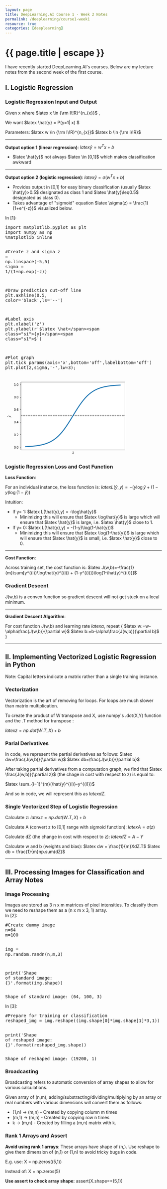 ```yaml
---
layout: page
title: DeepLearning.AI Course 1 - Week 2 Notes
permalink: /deeplearning/course1-week1
resource: true
categories: [deeplearning]
---
```


<h1 class="page-title">{{ page.title | escape }}</h1>

<div class="cell border-box-sizing text_cell rendered">
<div class="prompt input_prompt"></div>
<div class="inner_cell">
<div class="text_cell_render border-box-sizing rendered_html">

I have recently started DeepLearning.AI's courses. Below are my lecture notes from the second week of the first course. 

</div>
</div>
</div>
<div class="cell border-box-sizing text_cell rendered">
<div class="prompt input_prompt"></div>
<div class="inner_cell">
<div class="text_cell_render border-box-sizing rendered_html">
<h2 id="I.-Logistic-Regression">I. Logistic Regression</h2>
</div>
</div>
</div>
<div class="cell border-box-sizing text_cell rendered">
<div class="prompt input_prompt"></div>
<div class="inner_cell">
<div class="text_cell_render border-box-sizing rendered_html">
<h3 id="Logistic-Regression-Input-and-Output">Logistic Regression Input and Output</h3>
Given x where $latex x \in {\rm I\!R}^{n_{x}}$ ,

We want $latex  \hat{y} = P(y=1| x) $

Parameters:
$latex w \in {\rm I\!R}^{n_{x}}$
$latex b \in {\rm I\!R}$

<hr />

<strong>Output option 1 (linear regression)</strong>: $latex \hat{y} = w^T x + b$
<ul>
 	<li>$latex \hat{y}$ not always $latex \in [0,1]$ which makes classification awkward</li>
</ul>

<hr />

<strong>Output option 2 (logistic regression)</strong>: $latex \hat{y} = \sigma(w^T x + b)$
<ul>
 	<li>Provides output in [0,1] for easy binary classification (usually $latex \hat{y}&gt;0.5$ designated as class 1 and $latex \hat{y}\leq0.5$ designated as class 0).</li>
 	<li>Takes advantage of "sigmoid" equation $latex \sigma(z) = \frac{1}{1+e^{-z}}$ visualized below.</li>
</ul>
</div>
</div>
</div>
<div class="cell border-box-sizing code_cell rendered">
<div class="input">
<div class="prompt input_prompt">In [1]:</div>
<div class="inner_cell">
<div class="input_area">
<div class=" highlight hl-ipython3">
<pre><span class="kn">import</span> <span class="nn">matplotlib.pyplot</span> <span class="k">as</span> <span class="nn">plt</span>
<span class="kn">import</span> <span class="nn">numpy</span> <span class="k">as</span> <span class="nn">np</span>
<span class="o">%</span><span class="k">matplotlib</span> inline

<span class="c1">#Create z and sigma</span>
<span class="n">z</span> <span class="o">=</span> <span class="n">np</span><span class="o">.</span><span class="n">linspace</span><span class="p">(</span><span class="o">-</span><span class="mi">5</span><span class="p">,</span><span class="mi">5</span><span class="p">)</span>
<span class="n">sigma</span> <span class="o">=</span> <span class="mi">1</span><span class="o">/</span><span class="p">(</span><span class="mi">1</span><span class="o">+</span><span class="n">np</span><span class="o">.</span><span class="n">exp</span><span class="p">(</span><span class="o">-</span><span class="n">z</span><span class="p">))</span>

<span class="c1">#Draw prediction cut-off line</span>
<span class="n">plt</span><span class="o">.</span><span class="n">axhline</span><span class="p">(</span><span class="mf">0.5</span><span class="p">,</span> <span class="n">color</span><span class="o">=</span><span class="s1">'black'</span><span class="p">,</span><span class="n">ls</span><span class="o">=</span><span class="s1">'--'</span><span class="p">)</span>

<span class="c1">#Label axis</span>
<span class="n">plt</span><span class="o">.</span><span class="n">xlabel</span><span class="p">(</span><span class="s1">'z'</span><span class="p">)</span>
<span class="n">plt</span><span class="o">.</span><span class="n">ylabel</span><span class="p">(</span><span class="sa">r</span><span class="s1">'$latex \hat</span><span class="si">{y}</span><span class="s1">$'</span><span class="p">)</span>

<span class="c1">#Plot graph</span>
<span class="n">plt</span><span class="o">.</span><span class="n">tick_params</span><span class="p">(</span><span class="n">axis</span><span class="o">=</span><span class="s1">'x'</span><span class="p">,</span><span class="n">bottom</span><span class="o">=</span><span class="s1">'off'</span><span class="p">,</span><span class="n">labelbottom</span><span class="o">=</span><span class="s1">'off'</span><span class="p">)</span>
<span class="n">plt</span><span class="o">.</span><span class="n">plot</span><span class="p">(</span><span class="n">z</span><span class="p">,</span><span class="n">sigma</span><span class="p">,</span><span class="s1">'-'</span><span class="p">,</span><span class="n">lw</span><span class="o">=</span><span class="mi">3</span><span class="p">);</span>
</pre>
</div>
</div>
</div>
</div>
<div class="output_wrapper">
<div class="output">
<div class="output_area">
<div class="prompt"></div>
<div class="output_png output_subarea "><img src="data:image/png;base64,iVBORw0KGgoAAAANSUhEUgAAAYsAAAD5CAYAAADWfRn1AAAABHNCSVQICAgIfAhkiAAAAAlwSFlz AAALEgAACxIB0t1+/AAAIABJREFUeJzt3Xl4VdW9//H3N/NEBkLCFCAgg8wIEad61aJWUOuIQ8WK 3l60Lb3Vq/c6VGt/1WpbtdrWAflZpVVbFacixVKtqNcqQlCmIGCMBMIggUDm5OQk6/6ReEhCIAzJ 2Scnn9fz5DlZa+2Erz4n+WTvvfZa5pxDRETkYCK8LkBEREKfwkJERNqlsBARkXYpLEREpF0KCxER aZfCQkRE2qWwEBGRdiksRESkXQoLERFpV5TXBXSUXr16uezsbK/LEBHpUlasWLHLOZfR3nFhExbZ 2dnk5uZ6XYaISJdiZoWHcpwuQ4mISLsUFiIi0i6FhYiItMuTsDCzp81sp5mtPcC4mdnvzCzfzFab 2cRg1ygiIvt4dWYxDzjnIONTgWFNH7OAJ4JQk4iIHIAnYeGcex8oOcghFwB/co2WAqlm1jc41YmI SGuhOnW2P7ClWbuoqW+7N+WIiHjPOUd1XT2VtfVU1vqp9Pmp8tVTUetnUM8EhmQkddq/HaphcUjM bBaNl6kYOHCgx9WIiLTPOUdZtZ9dlbXsrfKxt6qOPVV1gc/3Vvsoq/ZTXlNHeY2/6aPx8wqfnwPt hH3jmcO48czhnVZ3qIbFVmBAs3ZWU18Lzrm5wFyAnJwcbSYuIp6pb3DsrqhlR1kN20tr+KrpdWdZ LbsqatldWcuuch+7K2upq+/4X1dVvvoO/57NhWpYLABmm9kLwAlAqXNOl6BExDPOOUoqfRSWVLGl 6WNzSRVbSqrZXFLFV2U1+Bs6/2/W2KgIkmKjSIiNJDEmisTYxo/s9MRO/Xc9CQsz+wtwOtDLzIqA u4FoAOfcHGARMA3IB6qAa72oU0S6n4YGR9GeavKLy/liZyX5OyvIL67gi+IK9lbVdci/kRgTSXpS LGkJ0aQmxAReUxOiSY2PJjk+mh5x0fSIiyK52WtibCRRkd5MYvUkLJxzV7Yz7oAfBqkcEemm/PUN 5BdXkLe1jLXbSsnbVsa6bWVU1PqP6PulJUTTOzmOvilx9EmJp09yHL2TY8noEUt6UizpiTH0Sool Piayg/9LOl+oXoYSEelweyp9rCjcQ27hHnI3lbBmaym1/oZD/vqEmEiy0xMZ0DOegT0TGPD1R1oC WWnxxEV3vRA4VAoLEQlbuytq+SB/F0sLSsjdVMLnOysO6evSEqIZ3rsHQzOTGJqZxDEZja99U+Iw s06uOjQpLEQkbPjrG1hVtJf3NhTz3sZiVm8tPeBU06/1S4ljVL8UxvRPZnS/FEb3S+7WoXAgCgsR 6dKqffUs2bCTRWu28/7GYspqDny/ISrCGNM/heOz05g0qCeTBqWR0SM2iNV2XQoLEelyaurqeW9j MX9bvZ23P/vqgM8YRBhMHJjGqcMymDy4JxMGpHbJm8uhQGEhIl2Cc46lBSXMz93CW+u+ovwAM5b6 JMdx2vAMThuRwSnH9CIlITrIlYYnhYWIhLS9VT5e+WQrz39cSEFxZZvHDMlI5Lxx/Zg6pg/H9umh +w2dQGEhIiHHOccnm/fy/MeF/G319jantw5KT+C8cX05b1w/BUQQKCxEJGQ0NDje/uwrHluSz6qi 0v3Gk2KjuOi4/lyWM4Ax/ZMVEEGksBARz9U3OP62ZjuPL8ln/Y7y/cbH9E/mqhMG8e3x/UiM1a8t L+j/uoh4pq6+gdc+3coT737Bl7ta3o+IiYrgwgn9mHHiIMZlpXpUoXxNYSEiQeecY3HeDu5btJ7N JVUtxhJiIplx4iC+943BZCbHeVShtKawEJGgyttWyj0L17G0oOXOyslxUcw8OZtrTxlMWmKMR9XJ gSgsRCQoistreegfG3gxd0uLJThS4qO5/rQhXH3iIHrE6ZmIUKWwEJFOVVffwB8++JJH38lvsfR3 VIRx9UmD+PGUYaQm6Ewi1CksRKTTbNhRzs3zV7J2a1mL/jNGZPCTc0cxNDPJo8rkcCksRKTD+esb ePL9Ah55e2OL/aaHZiZx57kjOX1EpofVyZFQWIhIh/r8q3Junr+K1c0eqouJiuDms4bz798Y7Nm2 oHJ0FBYi0iHqGxxz3y/g4bc24qvftzzH+AGpPDR9HEMze3hYnRwthYWIHLXdFbX8+IWVfJC/K9AX ExnBTWcN5z9O1dlEOFBYiMhRWbllLz94bgXbSmsCfeOyUnhw+niG99bZRLhQWIjIEXHO8ZdlW/jZ grwWl51+9M2h/HjKMJ1NhBmFhYgctpq6eu56fS3zVxQF+pLjonj48glMGdnbw8qksygsROSwbCmp 4obnVpC3bd+zEyP7JjNnxkQGpSd6WJl0JoWFiByytVtLmfnMcnZV1Ab6Lp7Yn19cOFZ7W4c5hYWI HJJ/5e/i+mdXBJbsiI407j5/NFedMFCbEHUDCgsRadeCVdu4+aWVgaexk+OieOqa45k8uKfHlUmw KCxE5KCe/uBLfr5wXaDdJzmOP143mRF9NC22O1FYiEibnHP88u/refK9gkDf0Mwk/njdZPqnxntY mXhBYSEi+6lvcNz6ympebjY1dtKgNP5wTY6WE++mFBYi0kJDg+P2V1sGxZkje/Pod44jLloznror Tx6xNLNzzGyDmeWb2W1tjKeY2RtmtsrM8szsWi/qFOlunHP8dMFaXsrdFxTTJ2UxZ8ZEBUU3F/Sw MLNI4DFgKjAKuNLMRrU67IfAOufceOB04CEz07mvSCdyzvHzhet4bunmQN+lk7L41SXjtHSHeHJm MRnId84VOOd8wAvABa2OcUAPa5y8nQSUAH5EpFM45/jlm+t55l+bAn0XTOjHry4ZR0SEnqEQb8Ki P7ClWbuoqa+5R4GRwDZgDfBj51wDItIpfvPWRp58f9+sp3PH9uWh6eOJVFBIk1A9t/wWsBLoB0wA HjWz5NYHmdksM8s1s9zi4uJg1ygSFn7/z8/5/Tv5gfZZo3rzyBUTdOlJWvDi3bAVGNCsndXU19y1 wKuuUT7wJXBs62/knJvrnMtxzuVkZGR0WsEi4eovyzbz0FsbA+0zRmTw6HeOI1pBIa148Y5YDgwz s8FNN62vABa0OmYzMAXAzHoDI4ACRKTDvLexmDtfXxtonzqsF0/MmERslGY9yf6C/pyFc85vZrOB xUAk8LRzLs/MbmganwPcA8wzszWAAbc653Yd8JuKyGH5bHsZP3z+E+obGtd6GtM/mTkzJml6rByQ Jw/lOecWAYta9c1p9vk24Oxg1yXSHeworeG6ecsDq8f2S4nj6WuOJzFWz+jKgenCpEg3UlHr57p5 y9netF92j9gonrl2MpnJcR5XJqFOYSHSTfjrG/jRnz9h3fbGHe6iIownZkzS6rFySBQWIt2Ac467 F+SxZMO+Keb3XTSWbwzr5WFV0pUoLES6gT99VMjzH+9bxmP2GUO57PgBB/kKkZYUFiJhbkVhCfc0 27zo2+P7cfPZwz2sSLoihYVIGCsur+UHz3+Cv2mK7Nj+Kfz60nHaM1sOm8JCJEz56xuY/edP+Kqs FoDUhGie0FLjcoQUFiJh6teLN/DxlyUAmMHvrjiOrLQEj6uSrkphIRKGFq3Zztxmq8j+15nD+bfh Wj9NjpzCQiTM5O+s4L/nrwq0pxybyQ/PGOphRRIOFBYiYaSi1s8Nz62g0lcPwKD0BH5z+QRtYCRH TWEhEkbufG0N+TsrAIiLjuCJqyaREh/tcVUSDhQWImHitU+LeH3ltkD7vovGMqrffnuGiRwRhYVI GNi8u4q7Xs8LtKdPyuLiiVkeViThRmEh0sX56xu48cVPA0uOZ6cn8LNvj/a4Kgk3CguRLu537+Tz yea9QONKsr+94jjtTSEdTmEh0oUt31TCo+98HmjfdNZwxg9I9bAiCVcKC5EuqrS6jhtfWEnTsk+c MLgnN5x2jLdFSdhSWIh0Qc457np9LVv3VgOQEh/Nw5dPIFLPU0gnUViIdEGvfbqVBav2TZO9/+Kx 9EuN97AiCXcKC5EuZtveau7+675pspflZDFtbF8PK5LuQGEh0oU457j91TWUN5sme/f5miYrnU9h IdKFzM8t4r2Njftom8ED08drmqwEhcJCpIvYtre6xfao1548mOOze3pYkXQnCguRLsA5x22tLj/9 97dGeFyVdCcKC5EuYH5uEe+3uvwUH6PtUSV4FBYiIU6XnyQUKCxEQpguP0moUFiIhDBdfpJQobAQ CVE7Smt0+UlChsJCJET9bEGeLj9JyPAkLMzsHDPbYGb5ZnbbAY453cxWmlmemb0X7BpFvLQ4bwd/ z9sRaP/yknG6/CSeCvqjn2YWCTwGnAUUAcvNbIFzbl2zY1KBx4FznHObzSwz2HWKeKW8pq7F2k+X 5wzgxCHpHlYk4s2ZxWQg3zlX4JzzAS8AF7Q65jvAq865zQDOuZ1BrlHEMw8s3sCOshoAeiXFcPu0 Yz2uSMSbsOgPbGnWLmrqa244kGZm75rZCjP7btCqE/HQisI9PLu0MND+6fmjSU2I8bAikUahugJZ FDAJmALEAx+Z2VLn3MbmB5nZLGAWwMCBA4NepEhH8vkbuOPVNbimne9OH5HB+eO09LiEBi/OLLYC A5q1s5r6misCFjvnKp1zu4D3gfGtv5Fzbq5zLsc5l5ORkdFpBYsEw9z3v2DDV+UAxEdHcu+FYzDT zncSGrwIi+XAMDMbbGYxwBXAglbH/BX4hplFmVkCcALwWZDrFAmaguIKfvdOfqB989nDyUpL8LAi kZaCfhnKOec3s9nAYiASeNo5l2dmNzSNz3HOfWZmfwdWAw3AU865tcGuVSQYnHPc8doafP4GAMb2 T2HmydneFiXSiif3LJxzi4BFrfrmtGo/ADwQzLpEvPDKJ1tZWlACQGSEcf/FY4mK1POyElr0jhTx 0J5KH/ct2neF9bpTshnTP8XDikTaprAQ8dCvF6+npNIHQL+UOG48c7jHFYm0TWEh4pEVhSX8Zdm+ R45+9u3R2k9bQpbCQsQD/voGfvLavjkbZ47M5OzRfTysSOTgFBYiHpj34SbW79j3TMXPvj3a44pE Dk5hIRJk2/ZW85u39i1G8J9ThumZCgl5CguRIPv5G+uo8tUDMLx3Et87dbDHFYm0T2EhEkRL1u9s sU/FvReOJVrPVEgXoHepSJBU++r56YJ9N7UvnZTF5MHaJlW6BoWFSJA8tiSfLSXVAKQmRHP7VO1T IV2HwkIkCL4ormDu+wWB9m3nHEt6UqyHFYkcHoWFSCdzznH3X/Pw1TcuFDhxYCqX5Qxo56tEQovC QqSTLVy9nQ/ydwEQYXDPhWOIiNA+FdK1KCxEOlF5TR33LFwXaF9zcjaj+2mhQOl6DmshGjN7C7jF Obeqk+o5Yhs2bOD0009v0XfZZZfxgx/8gKqqKqZNm7bf18ycOZOZM2eya9cuLr300v3Gv//973P5 5ZezZcsWrr766v3Gb775Zs4//3w2bNjA9ddfv9/4nXfeyZlnnsnKlSu58cYb9xu/7777OPnkk/nw ww+544479ht/5JFHmDBhAm+//Tb33nvvfuNPPvkkI0aM4I033uChhx7ab/zZZ59lwIABvPjiizzx xBP7jb/88sv06tWLefPmMW/evP3GFy1aREJCAo8//jgvvfTSfuPvvvsuAA8++CALFy5sMRYfH8+b b74JwD333MM///nPFuPp6em88sorANx+++189NFHLcazsrJ47rnnALjxxhtZuXJli/Hhw4czd+5c AGbNmsXGjS123GXChAk88sgjAMyYMYOioqIW4yeddBL3338/AJdccgm7d+9uMT5lyhTuuusuAKZO nUp1dXWL8fPOO49bbrkFYL/3Hex77z345jp2ltcCEOmr4J+P3MSSh3x67+m9B3Tue+9If+8dyEHP LMxstJk936zrVuARM3vGzLQ5sMhBrNtWxnPL9u0YnFa4hIh6n4cViRw5c1/vDt/WoNl24CTn3KZW /ZcAPwVeBX7tnKtu48uDKicnx+Xm5npdhggADQ2O6U9+xIrCPQCcfEw6z3/vBO2pLSHHzFY453La O669exZnA79o9Y0N2AA8AfwI+NzM9j9PFunGXv6kKBAU0ZHGzy8Yo6CQLu2gYeGcW+Ocu+rrtpn9 C9gKPAz0B2YCpwOTzWxu55Up0nXsqfRxf7Pd7/7j1CEMzUzysCKRo3e4O63MAta5/a9d/cjMPmvr C0S6m18v3sCeqjoA+qfG86NvDvO4IpGjd1hh4ZzLO8jwuUdZi0iXt6JwD39ZtjnQvvv8UcTHRHpY kUjH6LDnLJxzBe0fJRK+/PUN3Pl6y93vzhrV28OKRDqOHsoT6SDzPtzEZ9vLAIiLjuDu80frpraE DYWFSAfYXlrNw612vxvQU7vfSfhQWIh0gJ+/sY7Kpt3vhmUm8b1vDPG4IpGOpbAQOUpLNuzkzbXN d78bQ0yUfrQkvOgdLXIUaurqufuv+yYJXjIxixOGpHtYkUjnUFiIHIXHluSzuaQKgJT4aO6Ypt3v JDwpLESOUP7OCua890WgfdtU7X4n4UthIXIEnHPc9fpa6uobFzOYODCVy7X7nYQxhYXIEXh5RREf FTTuQxAZYdx74VjtfidhzZOwMLNzzGyDmeWb2W0HOe54M/Ob2aHv0CHSyXZV1PKLZgsFXndKNqP6 JXtYkUjnC3pYmFkk8BgwFRgFXGlmow5w3K+AfwS3QpGDu2fhOvY2LRSYlRbPTWcN97gikc7nxZnF ZCDfOVfgnPMBLwAXtHHcj4BXgJ3BLE7kYN7dsJO/rtwWaP/iorEkxBzu4s0iXY8XYdEf2NKsXdTU F2Bm/YGLaNxgSSQkVPn8LRYKvHBCP04bnuFhRSLBE6o3uB8BbnXONRzsIDObZWa5ZpZbXFwcpNKk u3r4rY0U7WncQTg1IZo7z9vv6qlI2PLi/Hkr0HyOYVZTX3M5wAtNK3b2AqaZmd8593rzg5xzc4G5 0LgHd6dVLN3e2q2l/OGDLwPtn0wbSS89UyHdiBdhsRwYZmaDaQyJK4DvND/AOTf468/NbB6wsHVQ iASLv76B215dTUPTnyMnH5POpZOyvC1KJMiCHhbOOb+ZzQYWA5HA0865PDO7oWl8TrBrEjmYeR9u Yu3Wxn0qYqMiuO+isdqnQrodT6ZxOOcWAYta9bUZEs65mcGoSaQthbsreegfLfepyO6V6GFFIt4I 1RvcIp5raHD8z8urqa5r3KdiRO8ezPo37VMh3ZPCQuQAnl1ayMdflgCNS3o8MH0c0ZH6kZHuSe98 kTYU7q7kl2+uD7RvOG0I47JSPaxIxFsKC5FWWl9+Gt47if+cMszjqkS8pbAQaaX15acHp48nNirS 46pEvKWwEGlGl59E2qawEGnS1uwnXX4SaaSwEGnS1uwnXX4SaaSwEAE27dLlJ5GDUVhIt1dX38CP X1ypy08iB6GwkG7vt29/zqotewGIjjQeukyzn0RaU1hIt7a0YDePvZsfaN9y9gjG9E/xsCKR0KSw kG6rtKqOm15ciWu29Ph/nKq1n0TaorCQbsk5xx2vrWF7aQ3QuPPdby6bQESElh4XaYvCQrql+SuK +Nua7YH2Ly8eR5+UOA8rEgltCgvpdr7cVcnPFuQF2ldOHsA5Y/p4WJFI6FNYSLdSV9/AjS98SpWv cZrskIxE7jpvlMdViYQ+hYV0Kw8s3sCqolKgcZrs7644joQYTzaMFOlSFBbSbby5Zjtz3y8ItDVN VuTQKSykW8jfWcEt81cF2t88NlPTZEUOg8JCwl5FrZ8bnltBZdN9ioE9E3hY02RFDovCQsKac45b X15N/s4KAGKjInhixkRSEqI9rkyka1FYSFj7wwdftnie4r6LxjK6n+5TiBwuhYWErY8LdnN/s2XH Z5w4kEsmZXlYkUjXpbCQsPRVWQ0//POn1Dc0Lvw0YUCqnqcQOQoKCwk71b56rn92BbsqagHomRjD 41dN1LLjIkdBYSFhpaHBcdOLK1nZtD9FhMHvrzyOfqnxHlcm0rUpLCSs3P/mZ/w9b0eg/dPzRnHK 0F4eViQSHhQWEjae/WgT//9/vwy0rztlMDNPGexdQSJhRGEhYeGd9V9xd7OVZM8e1ZufnDvSw4pE wovCQrq8tVtLmf3nT2ma+MT4rBR+e8VxROoJbZEOo7CQLm3b3mqum7c8sOR4Vlo8T11zPPExmvkk 0pE8CQszO8fMNphZvpnd1sb4VWa22szWmNmHZjbeizoltJVU+pj5zDJ2ljdOkU2Oi2LetceT0SPW 48pEwk/Qw8LMIoHHgKnAKOBKM2v9tNSXwGnOubHAPcDc4FYpoW5vlY8ZT33Mxq8a13yKjjTmXD2J oZk9PK5MJDx5cWYxGch3zhU453zAC8AFzQ9wzn3onNvT1FwKaI0GCSirqeO7Ty9j3fYyAMzgwenj OfkYTZEV6SxehEV/YEuzdlFT34H8O/BmWwNmNsvMcs0st7i4uANLlFBVUevnmqeXsbpptzszeODS 8Vww4WBvIRE5WiF9g9vMzqAxLG5ta9w5N9c5l+Ocy8nIyAhucRJ0VT4/1z6zjE837w303XfRWC7V 4oAinc6LzYe3AgOatbOa+lows3HAU8BU59zuINUmIaraV8+/z8tl+aY9gb6fXzCaKycP9LAqke7D izOL5cAwMxtsZjHAFcCC5geY2UDgVeBq59xGD2qUEFLl8zPr2Vw+Ktj3N8Od547kuydle1eUSDcT 9DML55zfzGYDi4FI4GnnXJ6Z3dA0Pgf4KZAOPG5mAH7nXE6waxXvlVT6uG7e8sDCgAD/c84Ivqf9 s0WCypxzXtfQIXJyclxubq7XZUgH2lJSxTVPL6NgV2Wg77/OGs5/ThnmYVUi4cXMVhzKH+Ne3LMQ ade6bWVc88wyipseuDOD//ft0br0JOIRhYWEnA+/2MX1f1pBea0fgJjICB65YgLTxvb1uDKR7kth ISHlb6u3c9OLK/HVNwDQIzaKud/N4aRj0j2uTKR7U1hISGhocDy6JJ+H397I17fRMnvE8sfrJjOy b7K3xYmIwkK8V1pVx00vreSd9TsDfUMyEvnTdZPJSkvwsDIR+ZrCQjyVt62U7z/3CZtLqgJ9Jw7p yeNXTaJnYoyHlYlIcwoL8cwrK4q447U11PobAn3XnzaE/z57BFGRIb0SjUi3o7CQoKv113Pvws94 dmlhoC8xJpIHp49nqmY8iYQkhYUE1eqivdwyf1VgHwqAoZlJzJkxiaGZSR5WJiIHo7CQoPD5G/j9 O5/z+LtfUN+wb9WAc8f25VeXjiMpVm9FkVCmn1DpdGu3lnLL/FWs31Ee6IuPjuT2acdy9YmDaFr/ S0RCmMJCOo3P38BjS/J5bEk+/mZnE5Oze/LA9HEMSk/0sDoRORwKC+lwzjmWbNjJvX/7jILifYsA xkVHcOs5x3LNSdlEROhsQqQrUVhIh9r4VTn3LFzH/36+q0X/8dlpPHDpeLJ76WxCpCtSWEiHKKn0 8fBbG/nzss0tbmD3iI3iprOGc83J2UTqbEKky1JYyFGpqPXz7EeFPP5uPuU1/kB/hMGVkwfyX2cN Jz0p1sMKRaQjKCzkiOyt8jHvw008869NlFbXtRg7ZWg6d503imP7aAFAkXChsJDDUlxey1MfFPDc R4VU+upbjA3ulchPpo1kyshMTYcVCTMKCzkk63eU8fzSzbyUu6XFWk4Ag9IT+P5px3DxxCxiorSm k0g4UljIAdXU1fPm2u08v3QzuYV79hsflpnE7G8O5dyxfbXwn0iYU1jIfr4oruCFZZuZv6KIvVV1 +42P6Z/M7DOGcfao3npeQqSbUFgIAFtKqli4ejsLV28jb1vZfuNREca3RvfhqhMGctIx6bonIdLN KCy6sa17q1nUFBCrikrbPCYrLZ4rJw9kek4WmT3iglyhiIQKhUU3UuuvZ8WmPby3sZj3Nha3WNiv uZjICM44NoMrJg/k34Zl6GE6EVFYhLOGBscXxRUsLdjNexuL+fCL3VS1mu76tehI49RhGZw3ri9n jupNclx0kKsVkVCmsAgjtf561hSVklu4h9xNJeQW7mnzBvXXYiIjOPGYdM4b15dvjepDSoICQkTa prDoomrq6tmwo5y8bWWs3VZK3rYyPttehq/VMxCtDeyZwOkjMjhteAYnDkknUZsOicgh0G+KEOfz N1C4u5L8nRV8UVxB/s4K1u8o5/OdFS0W7DuQnokxTBqUxinHpHP6iEyt+ioiR0RhEQKqfH6K9lSz eXcVW/ZUsbmkii0l1RQUV1BYUnVIofC1wb0SyRmUxvHZPZmUncaQXoma5ioiR01h0YkaGhx7qnzs rvRRXF7LjtIadpTVsKO0hu2lNewoq2ZHaQ27KnxH9P0H90pkdL9kRvdLaXpN1gqvItIpFBaHwDlH la+e8ho/5TV1lNX4KauuY0+Vj71Vdeyt8rGnqo691XXsqfSxq6KWXRU+SiprOYyTggPqnxrP0Mwk jslIYmhmEsN6JzGybzJJut8gIkHiyW8bMzsH+C0QCTzlnPtlq3FrGp8GVAEznXOfdEYtjy3J56uy Gipq/VTV1lPp81NZ66ey6fPyGj8Vtf7DuhR0uKIijP5p8QzsmUBWWgIDeyYwoGc82emJDMlIJCFG oSAi3gr6byEziwQeA84CioDlZrbAObeu2WFTgWFNHycATzS9drj5uVvYtLuqM741AMlxUfTqEUuv pFh6J8fRNyWOPslx9Elp+kiOI7NHrBbiE5GQ5sWfrJOBfOdcAYCZvQBcADQPiwuAPznnHLDUzFLN rK9zbntHF3Oof7XHRUfQIy6aHnFRJDe9piXEkJYQTUrTa2pCNKkJMWQkxZKeFEN6YqyW7BaRsOBF WPQHtjRrF7H/WUNbx/QHWoSFmc0CZgEMHDjwiIr53qmDKauuIyE2iqTYKBJiIpteo0iMbfy8R1y0 fumLSLfWpS+GO+fmAnMBcnJyjuimwsUTszq0JhGRcOTFn8tbgQHN2llNfYd7jIiIBIkXYbEcGGZm g80sBrgIPe+EAAABRklEQVQCWNDqmAXAd63RiUBpZ9yvEBGRQxP0y1DOOb+ZzQYW0zh19mnnXJ6Z 3dA0PgdYROO02Xwap85eG+w6RURkH0/uWTjnFtEYCM375jT73AE/DHZdIiLSNk3xERGRdiksRESk XQoLERFplzXeHuj6zKwYKPS6DhGRLmaQcy6jvYPCJixERKTz6DKUiIi0S2EhIiLtUliIiEi7FBYi ItIuhYVIJzKzG8xsZdPHl2a2xOuaRI6EZkOJBIGZRQPvAL92zr3hdT0ih0tnFiLB8VvgHQWFdFVd evMjka7AzGYCg4DZHpcicsR0GUqkE5nZJOCPwKnOuT1e1yNypHQZSqRzzQZ6AkuabnI/5XVBIkdC ZxYiItIunVmIiEi7FBYiItIuhYWIiLRLYSEiIu1SWIiISLsUFiIi0i6FhYiItEthISIi7fo/kWkd dXtocf4AAAAASUVORK5CYII=" /></div>
</div>
</div>
</div>
</div>
<div class="cell border-box-sizing text_cell rendered">
<div class="prompt input_prompt"></div>
<div class="inner_cell">
<div class="text_cell_render border-box-sizing rendered_html">
<h3 id="Logistic-Regression-Loss-and-Cost-Function">Logistic Regression Loss and Cost Function</h3>
</div>
</div>
</div>
<div class="cell border-box-sizing text_cell rendered">
<div class="prompt input_prompt"></div>
<div class="inner_cell">
<div class="text_cell_render border-box-sizing rendered_html">

<strong>Loss Function</strong>:

For an individual instance, the loss function is:
$latex L(\hat{y},y) = -(y\log\hat{y} + (1-y)\log(1-\hat{y}))$


Intuition:
<ul>
 	<li>If y= 1: $latex L(\hat{y},y) = -\log\hat{y}$
<ul>
 	<li>Minimizing this will ensure that $latex \log\hat{y}$ is large which will ensure that $latex \hat{y}$ is large, i.e. $latex \hat{y}$ close to 1.</li>
</ul>
</li>
 	<li>If y= 0: $latex L(\hat{y},y) = -(1-y)\log(1-\hat{y})$
<ul>
 	<li>Minimizing this will ensure that $latex \log(1-\hat{y})$ is large which will ensure that $latex \hat{y}$ is small, i.e. $latex \hat{y}$ close to 0.</li>
</ul>
</li>
</ul>

<hr />

<strong>Cost Function</strong>:

Across training set, the cost function is:
$latex J(w,b)=-\frac{1}{m}\sum[y^{(i)}\log\hat{y}^{(i)} + (1-y^{(i)})\log(1-\hat{y}^{(i)})]$

</div>
</div>
</div>
<div class="cell border-box-sizing text_cell rendered">
<div class="prompt input_prompt"></div>
<div class="inner_cell">
<div class="text_cell_render border-box-sizing rendered_html">
<h3 id="Gradient-Descent">Gradient Descent</h3>
</div>
</div>
</div>
<div class="cell border-box-sizing text_cell rendered">
<div class="prompt input_prompt"></div>
<div class="inner_cell">
<div class="text_cell_render border-box-sizing rendered_html">

J(w,b) is a convex function so gradient descent will not get stuck on a local minimum.

<hr />

<strong>Gradient Descent Algorithm</strong>:

For cost function J(w,b) and learning rate $latex \alpha$,
repeat {
$latex w:=w-\alpha\frac{J(w,b)}{\partial w}$
$latex b:=b-\alpha\frac{J(w,b)}{\partial b}$
}

</div>
</div>
</div>
<div class="cell border-box-sizing text_cell rendered">
<div class="prompt input_prompt"></div>
<div class="inner_cell">
<div class="text_cell_render border-box-sizing rendered_html">

<hr />

<h2 id="II.-Implementing-Vectorized-Logistic-Regression-in-Python">II. Implementing Vectorized Logistic Regression in Python</h2>
</div>
</div>
</div>
<div class="cell border-box-sizing text_cell rendered">
<div class="prompt input_prompt"></div>
<div class="inner_cell">
<div class="text_cell_render border-box-sizing rendered_html">

Note: Capital letters indicate a matrix rather than a single training instance.

</div>
</div>
</div>
<div class="cell border-box-sizing text_cell rendered">
<div class="prompt input_prompt"></div>
<div class="inner_cell">
<div class="text_cell_render border-box-sizing rendered_html">
<h3 id="Vectorization">Vectorization</h3>
</div>
</div>
</div>
<div class="cell border-box-sizing text_cell rendered">
<div class="prompt input_prompt"></div>
<div class="inner_cell">
<div class="text_cell_render border-box-sizing rendered_html">

Vectorization is the art of removing for loops. For loops are much slower than matrix multiplication.

To create the product of W transpose and X, use numpy's .dot(X,Y) function and the .T method for transpose :

$latex z = np.dot(W.T,X) + b$

</div>
</div>
</div>
<div class="cell border-box-sizing text_cell rendered">
<div class="prompt input_prompt"></div>
<div class="inner_cell">
<div class="text_cell_render border-box-sizing rendered_html">
<h3 id="Parial-Derivatives">Parial Derivatives</h3>
</div>
</div>
</div>
<div class="cell border-box-sizing text_cell rendered">
<div class="prompt input_prompt"></div>
<div class="inner_cell">
<div class="text_cell_render border-box-sizing rendered_html">

In code, we represent the partial derivatives as follows:
$latex dw=\frac{J(w,b)}{\partial w}$
$latex db=\frac{J(w,b)}{\partial b}$

After taking partial derivatives from a computation graph, we find that $latex \frac{J(w,b)}{\partial z}$ (the chage in cost with respect to z) is equal to:

$latex \sum_{i=1}^{m}(\hat{y}^{(i)}-y^{(i)})$

And so in code, we will represent this as $latex dZ$.

</div>
</div>
</div>
<div class="cell border-box-sizing text_cell rendered">
<div class="prompt input_prompt"></div>
<div class="inner_cell">
<div class="text_cell_render border-box-sizing rendered_html">
<h3 id="Single-Vectorized-Step-of-Logistic-Regression">Single Vectorized Step of Logistic Regression</h3>
</div>
</div>
</div>
<div class="cell border-box-sizing text_cell rendered">
<div class="prompt input_prompt"></div>
<div class="inner_cell">
<div class="text_cell_render border-box-sizing rendered_html">

Calculate z:
$latex z = np.dot(W.T,X)+b$

Calculate A (convert z to [0,1] range with sigmoid function):
$latex A= \sigma(z)$

Calculate dZ (the change in cost with respect to z):
$latex dZ = A-Y$

Calculate w and b (weights and bias):
$latex dw = \frac{1}{m}XdZ.T$
$latex db = \frac{1}{m}np.sum(dZ)$

</div>
</div>
</div>
<div class="cell border-box-sizing text_cell rendered">
<div class="prompt input_prompt"></div>
<div class="inner_cell">
<div class="text_cell_render border-box-sizing rendered_html">

<hr />

<h2 id="III.-Processing-Images-for-Classification-and-Array-Notes">III. Processing Images for Classification and Array Notes</h2>
</div>
</div>
</div>
<div class="cell border-box-sizing text_cell rendered">
<div class="prompt input_prompt"></div>
<div class="inner_cell">
<div class="text_cell_render border-box-sizing rendered_html">
<h3 id="Image-Processing">Image Processing</h3>
Images are stored as 3 n x m matrices of pixel intensities. To classify them we need to reshape them as a (n x m x 3, 1) array.

</div>
</div>
</div>
<div class="cell border-box-sizing code_cell rendered">
<div class="input">
<div class="prompt input_prompt">In [2]:</div>
<div class="inner_cell">
<div class="input_area">
<div class=" highlight hl-ipython3">
<pre><span class="c1">#Create dummy image</span>
<span class="n">n</span><span class="o">=</span><span class="mi">64</span>
<span class="n">m</span><span class="o">=</span><span class="mi">100</span>

<span class="n">img</span> <span class="o">=</span> <span class="n">np</span><span class="o">.</span><span class="n">random</span><span class="o">.</span><span class="n">randn</span><span class="p">(</span><span class="n">n</span><span class="p">,</span><span class="n">m</span><span class="p">,</span><span class="mi">3</span><span class="p">)</span>

<span class="nb">print</span><span class="p">(</span><span class="s1">'Shape of standard image: </span><span class="si">{}</span><span class="s1">'</span><span class="o">.</span><span class="n">format</span><span class="p">(</span><span class="n">img</span><span class="o">.</span><span class="n">shape</span><span class="p">))</span>
</pre>
</div>
</div>
</div>
</div>
<div class="output_wrapper">
<div class="output">
<div class="output_area">
<div class="prompt"></div>
<div class="output_subarea output_stream output_stdout output_text">
<pre>Shape of standard image: (64, 100, 3)
</pre>
</div>
</div>
</div>
</div>
</div>
<div class="cell border-box-sizing code_cell rendered">
<div class="input">
<div class="prompt input_prompt">In [3]:</div>
<div class="inner_cell">
<div class="input_area">
<div class=" highlight hl-ipython3">
<pre><span class="c1">#Prepare for training or classification</span>
<span class="n">reshaped_img</span> <span class="o">=</span> <span class="n">img</span><span class="o">.</span><span class="n">reshape</span><span class="p">((</span><span class="n">img</span><span class="o">.</span><span class="n">shape</span><span class="p">[</span><span class="mi">0</span><span class="p">]</span><span class="o">*</span><span class="n">img</span><span class="o">.</span><span class="n">shape</span><span class="p">[</span><span class="mi">1</span><span class="p">]</span><span class="o">*</span><span class="mi">3</span><span class="p">,</span><span class="mi">1</span><span class="p">))</span>

<span class="nb">print</span><span class="p">(</span><span class="s1">'Shape of reshaped image: </span><span class="si">{}</span><span class="s1">'</span><span class="o">.</span><span class="n">format</span><span class="p">(</span><span class="n">reshaped_img</span><span class="o">.</span><span class="n">shape</span><span class="p">))</span>
</pre>
</div>
</div>
</div>
</div>
<div class="output_wrapper">
<div class="output">
<div class="output_area">
<div class="prompt"></div>
<div class="output_subarea output_stream output_stdout output_text">
<pre>Shape of reshaped image: (19200, 1)
</pre>
</div>
</div>
</div>
</div>
</div>
<div class="cell border-box-sizing text_cell rendered">
<div class="prompt input_prompt"></div>
<div class="inner_cell">
<div class="text_cell_render border-box-sizing rendered_html">
<h3 id="Broadcasting">Broadcasting</h3>
</div>
</div>
</div>
<div class="cell border-box-sizing text_cell rendered">
<div class="prompt input_prompt"></div>
<div class="inner_cell">
<div class="text_cell_render border-box-sizing rendered_html">

Broadcasting refers to automatic conversion of array shapes to allow for various calculations.

Given array of (n,m), adding/substracting/dividing/multiplying by an array or real numbers with various dimensions will convert them as follows:
<ul>
 	<li>(1,n) -&gt; (m,n) - Created by copying column m times</li>
 	<li>(m,1) -&gt; (m,n) - Created by copying row n times</li>
 	<li>k -&gt; (m,n) - Created by filling a (m,n) matrix with k.</li>
</ul>
</div>
</div>
</div>
<div class="cell border-box-sizing text_cell rendered">
<div class="prompt input_prompt"></div>
<div class="inner_cell">
<div class="text_cell_render border-box-sizing rendered_html">
<h3 id="Rank-1-Arrays-and-Assert">Rank 1 Arrays and Assert</h3>
</div>
</div>
</div>
<div class="cell border-box-sizing text_cell rendered">
<div class="prompt input_prompt"></div>
<div class="inner_cell">
<div class="text_cell_render border-box-sizing rendered_html">

<strong>Avoid using rank 1 arrays</strong>:
These arrays have shape of (n,). Use reshape to give them dimension of (n,1) or (1,n) to avoid tricky bugs in code.

E.g. use:
X = np.zeros((5,1))

Instead of:
X = np.zeros(5)

<strong>Use assert to check array shape:</strong>
assert(X.shape==(5,1))

</div>
</div>
</div>